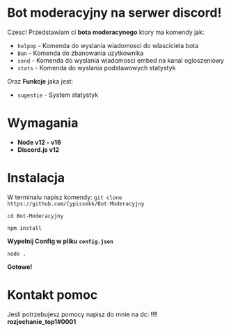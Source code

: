 # Bot moderacyjny na serwer discord!

Czesc! Przedstawiam ci **bota moderacynego** ktory ma komendy jak:
- `helpop` - Komenda do wyslania wiadomosci do wlasciciela bota
- `Ban` - Komenda do zbanowania uzytkownika
-  `send` - Komenda do wyslania wiadomosci embed na kanal ogloszeniowy
- `stats` - Komenda do wyslania podstawowych statystyk

Oraz **Funkcje** jaka jest:
- `sugestie` - System statystyk


# Wymagania

- **Node v12 - v16**
- **Discord.js v12**

# Instalacja
W terminalu napisz komendy:
`git clone https://github.com/Cypissekk/Bot-Moderacyjny`

`cd Bot-Moderacyjny`

`npm install`

**Wypelnij Config w pliku `config.json`**

`node .`

**Gotowe!**

# Kontakt pomoc
Jesli potrzebujesz pomocy napisz do mnie na dc:
**!!! rozjechanie_top1#0001**
